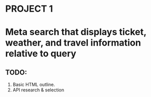 # PROJECT 1

# Meta search that displays ticket, weather, and travel information relative to query

## TODO:
1. Basic HTML outline.
2. API research & selection